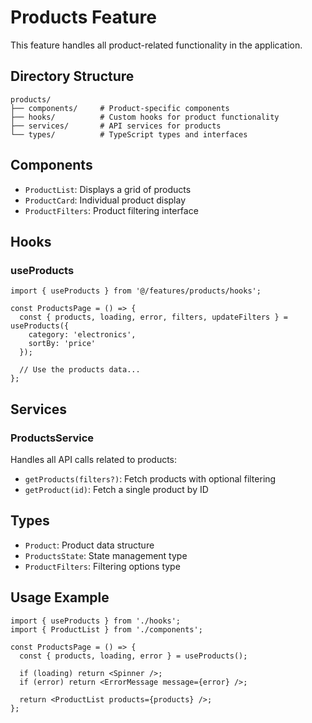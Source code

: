 # Products Feature

This feature handles all product-related functionality in the application.

## Directory Structure

```
products/
├── components/     # Product-specific components
├── hooks/          # Custom hooks for product functionality
├── services/       # API services for products
└── types/          # TypeScript types and interfaces
```

## Components

- `ProductList`: Displays a grid of products
- `ProductCard`: Individual product display
- `ProductFilters`: Product filtering interface

## Hooks

### useProducts

```tsx
import { useProducts } from '@/features/products/hooks';

const ProductsPage = () => {
  const { products, loading, error, filters, updateFilters } = useProducts({
    category: 'electronics',
    sortBy: 'price'
  });

  // Use the products data...
};
```

## Services

### ProductsService

Handles all API calls related to products:
- `getProducts(filters?)`: Fetch products with optional filtering
- `getProduct(id)`: Fetch a single product by ID

## Types

- `Product`: Product data structure
- `ProductsState`: State management type
- `ProductFilters`: Filtering options type

## Usage Example

```tsx
import { useProducts } from './hooks';
import { ProductList } from './components';

const ProductsPage = () => {
  const { products, loading, error } = useProducts();

  if (loading) return <Spinner />;
  if (error) return <ErrorMessage message={error} />;

  return <ProductList products={products} />;
};
``` 